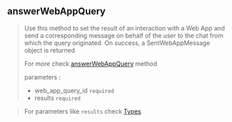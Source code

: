 ## answerWebAppQuery

> Use this method to set the result of an interaction with a Web App and send a corresponding message on behalf of the user to the chat from which the query originated. On success, a SentWebAppMessage object is returned
>
> For more check [answerWebAppQuery](https://core.telegram.org/bots/api#answerwebappquery) method
>
> parameters :
>
> - web_app_query_id `required`
> - results `required`

> For parameters like `results` check [Types](https://github.com/abdiu34567/telesn.js/tree/main/Docs/Types)
